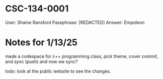 # CSC-134-0001
User: Shaine Ransford
Passphrase: [REDACTED]
Answer: Empoleon

# Notes for 1/13/25
made a codespace for c++ programming class, pick theme, cover commit, and sync (push)
and now we sync?

todo: look at the public website to see the changes. 

